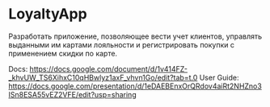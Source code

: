 # LoyaltyApp
Разработать приложение, позволяющее вести учет клиентов, управлять выданными им картами лояльности и регистрировать покупки с применением скидки по карте.

Docs: https://docs.google.com/document/d/1v414FZ-_khvUW_TS6XihxC10qHBwlyz1axF_vhvn1Go/edit?tab=t.0
User Guide: https://docs.google.com/presentation/d/1eDAEBEnxOrQRdov4aiRt2NHZno3ISn8ESA55vEZ2VFE/edit?usp=sharing
